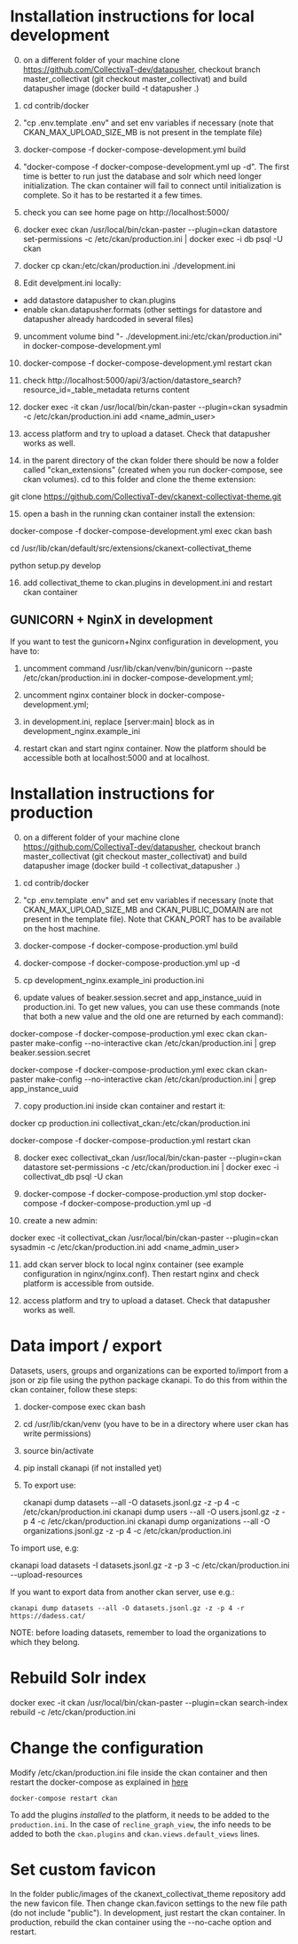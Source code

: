 # Installation instructions for local development

0) on a different folder of your machine clone https://github.com/CollectivaT-dev/datapusher, checkout branch master_collectivat (git checkout master_collectivat) and build datapusher image (docker build -t datapusher .)

1) cd contrib/docker

2) "cp .env.template .env" and set env variables if necessary (note that CKAN_MAX_UPLOAD_SIZE_MB is not present in the template file)

3) docker-compose -f docker-compose-development.yml build

4) "docker-compose -f docker-compose-development.yml up -d". The first time is better to run just the database and solr which need longer initialization.
The ckan container will fail to connect until initialization is complete. So it has to be restarted it a few times.

5) check you can see home page on http://localhost:5000/

6) docker exec ckan /usr/local/bin/ckan-paster --plugin=ckan datastore set-permissions -c /etc/ckan/production.ini | docker exec -i db psql -U ckan

7) docker cp ckan:/etc/ckan/production.ini ./development.ini

8) Edit develpment.ini locally:
 - add datastore datapusher to ckan.plugins
 - enable ckan.datapusher.formats (other settings for datastore and datapusher already hardcoded in several files)

9) uncomment volume bind "- ./development.ini:/etc/ckan/production.ini" in docker-compose-development.yml 

10) docker-compose -f docker-compose-development.yml restart ckan

11) check http://localhost:5000/api/3/action/datastore_search?resource_id=_table_metadata returns content

12) docker exec -it ckan /usr/local/bin/ckan-paster --plugin=ckan sysadmin -c /etc/ckan/production.ini add <name_admin_user>

13) access platform and try to upload a dataset. Check that datapusher works as well.

14) in the parent directory of the ckan folder there should be now a folder called "ckan_extensions" (created when you run docker-compose, see ckan volumes). cd to this folder and clone the theme extension:

git clone https://github.com/CollectivaT-dev/ckanext-collectivat-theme.git

15) open a bash in the running ckan container install the extension:

docker-compose -f docker-compose-development.yml exec ckan bash

cd /usr/lib/ckan/default/src/extensions/ckanext-collectivat_theme

python setup.py develop

16) add collectivat_theme to ckan.plugins in development.ini and restart ckan container

## GUNICORN + NginX in development

If you want to test the gunicorn+Nginx configuration in development, you have to:

1) uncomment command /usr/lib/ckan/venv/bin/gunicorn --paste /etc/ckan/production.ini in docker-compose-development.yml;

2) uncomment nginx container block in docker-compose-development.yml;

3) in development.ini, replace [server:main] block as in development_nginx.example_ini

4) restart ckan and start nginx container. Now the platform should be accessible both at localhost:5000 and at localhost.

# Installation instructions for production

0) on a different folder of your machine clone https://github.com/CollectivaT-dev/datapusher, checkout branch master_collectivat (git checkout master_collectivat) and build datapusher image (docker build -t collectivat_datapusher .)

1) cd contrib/docker

2) "cp .env.template .env" and set env variables if necessary (note that CKAN_MAX_UPLOAD_SIZE_MB and CKAN_PUBLIC_DOMAIN are not present in the template file). Note that CKAN_PORT has to be available on the host machine.

3) docker-compose -f docker-compose-production.yml build

4) docker-compose -f docker-compose-production.yml up -d 

5) cp development_nginx.example_ini production.ini

6) update values of beaker.session.secret and app_instance_uuid in production.ini. To get new values, you can use these commands (note that both a new value and the old one are returned by each command):

docker-compose -f docker-compose-production.yml exec ckan ckan-paster make-config --no-interactive ckan /etc/ckan/production.ini | grep beaker.session.secret

docker-compose -f docker-compose-production.yml exec ckan ckan-paster make-config --no-interactive ckan /etc/ckan/production.ini | grep app_instance_uuid 

7) copy production.ini inside ckan container and restart it:

docker cp production.ini collectivat_ckan:/etc/ckan/production.ini

docker-compose -f docker-compose-production.yml restart ckan

8) docker exec collectivat_ckan /usr/local/bin/ckan-paster --plugin=ckan datastore set-permissions -c /etc/ckan/production.ini | docker exec -i collectivat_db psql -U ckan

9) docker-compose -f docker-compose-production.yml stop
    docker-compose -f docker-compose-production.yml up -d 

10) create a new admin:

docker exec -it collectivat_ckan /usr/local/bin/ckan-paster --plugin=ckan sysadmin -c /etc/ckan/production.ini add <name_admin_user>

11) add ckan server block to local nginx container (see example configuration in nginx/nginx.conf). Then restart nginx and check platform is accessible from outside.

12) access platform and try to upload a dataset. Check that datapusher works as well.

# Data import / export

Datasets, users, groups and organizations can be exported to/import from a json or zip file using the python package ckanapi. To do this from within the ckan container, follow these steps:

1) docker-compose exec ckan bash

2) cd /usr/lib/ckan/venv  (you have to be in a directory where user ckan has write permissions)

3) source bin/activate

4) pip install ckanapi (if not installed yet)

5) To export use:

   ckanapi dump datasets --all -O datasets.jsonl.gz -z -p 4 -c /etc/ckan/production.ini 
   ckanapi dump users --all -O users.jsonl.gz -z -p 4 -c /etc/ckan/production.ini 
   ckanapi dump organizations --all -O organizations.jsonl.gz -z -p 4 -c /etc/ckan/production.ini 

To import use, e.g:

   ckanapi load datasets -I datasets.jsonl.gz -z -p 3 -c /etc/ckan/production.ini --upload-resources

If you want to export data from another ckan server, use e.g.:

    ckanapi dump datasets --all -O datasets.jsonl.gz -z -p 4 -r https://dadess.cat/

NOTE: before loading datasets, remember to load the organizations to which they belong.

# Rebuild Solr index

docker exec -it ckan /usr/local/bin/ckan-paster --plugin=ckan search-index rebuild -c /etc/ckan/production.ini

# Change the configuration

Modify /etc/ckan/production.ini file inside the ckan container and then restart the docker-compose as explained in [here](https://docs.ckan.org/en/2.8/maintaining/installing/install-from-docker-compose.html)

```
docker-compose restart ckan
```

To add the plugins _installed_ to the platform, it needs to be added to the `production.ini`. In the case of `recline_graph_view`, the info needs to be added to both the `ckan.plugins` and `ckan.views.default_views` lines.

# Set custom favicon

In the folder public/images of the ckanext_collectivat_theme repository add the new favicon file. Then change ckan.favicon settings to the new file path (do not include "public"). In development, just restart the ckan container. In production, rebuild the ckan container using the --no-cache option and restart.
